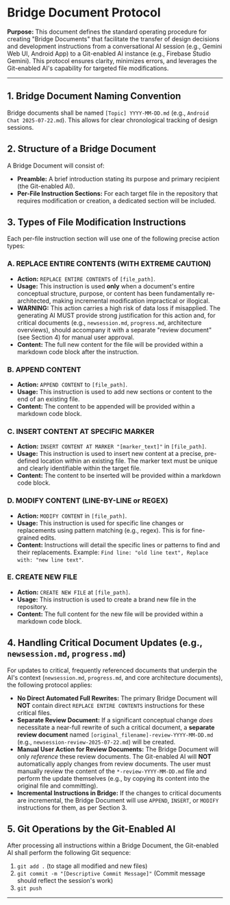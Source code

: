# Bridge Document Protocol

**Purpose:** This document defines the standard operating procedure for creating "Bridge Documents" that facilitate the transfer of design decisions and development instructions from a conversational AI session (e.g., Gemini Web UI, Android App) to a Git-enabled AI instance (e.g., Firebase Studio Gemini). This protocol ensures clarity, minimizes errors, and leverages the Git-enabled AI's capability for targeted file modifications.

---

## 1. Bridge Document Naming Convention

Bridge documents shall be named `[Topic] YYYY-MM-DD.md` (e.g., `Android Chat 2025-07-22.md`). This allows for clear chronological tracking of design sessions.

## 2. Structure of a Bridge Document

A Bridge Document will consist of:

* **Preamble:** A brief introduction stating its purpose and primary recipient (the Git-enabled AI).
* **Per-File Instruction Sections:** For each target file in the repository that requires modification or creation, a dedicated section will be included.

## 3. Types of File Modification Instructions

Each per-file instruction section will use one of the following precise action types:

### A. **REPLACE ENTIRE CONTENTS (WITH EXTREME CAUTION)**

* **Action:** `REPLACE ENTIRE CONTENTS` of `[file_path]`.
* **Usage:** This instruction is used **only** when a document's entire conceptual structure, purpose, or content has been fundamentally re-architected, making incremental modification impractical or illogical.
* **WARNING:** This action carries a high risk of data loss if misapplied. The generating AI MUST provide strong justification for this action and, for critical documents (e.g., `newsession.md`, `progress.md`, architecture overviews), should accompany it with a separate "review document" (see Section 4) for manual user approval.
* **Content:** The full new content for the file will be provided within a markdown code block after the instruction.

### B. **APPEND CONTENT**

* **Action:** `APPEND CONTENT` to `[file_path]`.
* **Usage:** This instruction is used to add new sections or content to the end of an existing file.
* **Content:** The content to be appended will be provided within a markdown code block.

### C. **INSERT CONTENT AT SPECIFIC MARKER**

* **Action:** `INSERT CONTENT AT MARKER "[marker_text]"` in `[file_path]`.
* **Usage:** This instruction is used to insert new content at a precise, pre-defined location within an existing file. The marker text must be unique and clearly identifiable within the target file.
* **Content:** The content to be inserted will be provided within a markdown code block.

### D. **MODIFY CONTENT (LINE-BY-LINE or REGEX)**

* **Action:** `MODIFY CONTENT` in `[file_path]`.
* **Usage:** This instruction is used for specific line changes or replacements using pattern matching (e.g., regex). This is for fine-grained edits.
* **Content:** Instructions will detail the specific lines or patterns to find and their replacements. Example: `Find line: "old line text", Replace with: "new line text"`.

### E. **CREATE NEW FILE**

* **Action:** `CREATE NEW FILE` at `[file_path]`.
* **Usage:** This instruction is used to create a brand new file in the repository.
* **Content:** The full content for the new file will be provided within a markdown code block.

## 4. Handling Critical Document Updates (e.g., `newsession.md`, `progress.md`)

For updates to critical, frequently referenced documents that underpin the AI's context (`newsession.md`, `progress.md`, and core architecture documents), the following protocol applies:

* **No Direct Automated Full Rewrites:** The primary Bridge Document will **NOT** contain direct `REPLACE ENTIRE CONTENTS` instructions for these critical files.
* **Separate Review Document:** If a significant conceptual change *does* necessitate a near-full rewrite of such a critical document, a **separate review document** named `[original_filename]-review-YYYY-MM-DD.md` (e.g., `newsession-review-2025-07-22.md`) will be created.
* **Manual User Action for Review Documents:** The Bridge Document will only *reference* these review documents. The Git-enabled AI will **NOT** automatically apply changes from review documents. The user must manually review the content of the `*-review-YYYY-MM-DD.md` file and perform the update themselves (e.g., by copying its content into the original file and committing).
* **Incremental Instructions in Bridge:** If the changes to critical documents are incremental, the Bridge Document will use `APPEND`, `INSERT`, or `MODIFY` instructions for them, as per Section 3.

## 5. Git Operations by the Git-Enabled AI

After processing all instructions within a Bridge Document, the Git-enabled AI shall perform the following Git sequence:

1.  `git add .` (to stage all modified and new files)
2.  `git commit -m "[Descriptive Commit Message]"` (Commit message should reflect the session's work)
3.  `git push`

---
